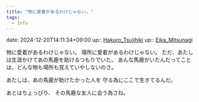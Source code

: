 ```yaml
---
title: "物に愛着があるわけじゃない。"
tags:
  - Info
---
```


date: 2024-12-20T14:11:34+09:00
up:: [Hakuro_Tsujihiki](Info/Hakuro_Tsujihiki.md)
up:: [Eika_Mitsunagi](Bar/Novel/Nacaria/Eika_Mitsunagi.md)

物に愛着があるわけじゃない。
場所に愛着があるわけじゃない。
ただ、あたしは生涯かけてあの馬鹿を助けるつもりでいた。
あんな馬鹿がいたんだってことは、どんな物も場所も覚えていやしないのさ。

あたしは、あの馬鹿が助けたかった人を
守る為にここで生きてるんだ。

あとはちょっぴり、
その馬鹿な友人に会う為さね。